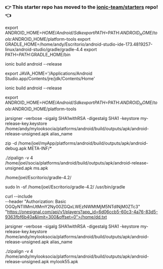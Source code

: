 ### :point_right: This starter repo has moved to the [ionic-team/starters](https://github.com/ionic-team/starters/tree/master/ionic-angular/official/sidemenu) repo! :point_left:

export ANDROID_HOME=$HOME/Android/Sdk
export PATH=$PATH:$ANDROID_HOME/tools:$ANDROID_HOME/platform-tools
export GRADLE_HOME=/home/andy/Escritorio/android-studio-ide-173.4819257-linux/android-studio/gradle/gradle-4.4
export PATH=$PATH:$GRADLE_HOME/bin


ionic build android --release

export JAVA_HOME='/Applications/Android Studio.app/Contents/jre/jdk/Contents/Home'

ionic build android --release


export ANDROID_HOME=$HOME/Android/Sdk
export PATH=$PATH:$ANDROID_HOME/tools:$ANDROID_HOME/platform-tools

jarsigner -verbose -sigalg SHA1withRSA -digestalg SHA1 -keystore my-release-key.keystore /home/andy/mylooksocia/platforms/android/build/outputs/apk/android-release-unsigned.apk alias_name

zip -d /home/joel/myApp/platforms/android/build/outputs/apk/android-debug.apk  META-INF/\*

./zipalign -v 4 /home/joel/socia/platforms/android/build/outputs/apk/android-release-unsigned.apk ms.apk

/home/joel/Escritorio/gradle-4.2/

sudo ln -sf /home/joel/Escritorio/gradle-4.2/ /usr/bin/gradle

curl --include \
     --header "Authorization: Basic OGQyNTllMmUtMmY2Ny00ZGQxLWEzNWMtMjM5NTdlNjM0ZTc3" \
     "https://onesignal.com/api/v1/players?app_id=6d06ccb5-60c3-4a76-83d5-9363fbf6b40a&limit=300&offset=0">/home/dd.txt





jarsigner -verbose -sigalg SHA1withRSA -digestalg SHA1 -keystore my-release-key.keystore /home/andy/mylooksocia/platforms/android/build/outputs/apk/android-release-unsigned.apk alias_name


./zipalign -v 4 /home/andy/mylooksocia/platforms/android/build/outputs/apk/android-release-unsigned.apk mylook55.apk


